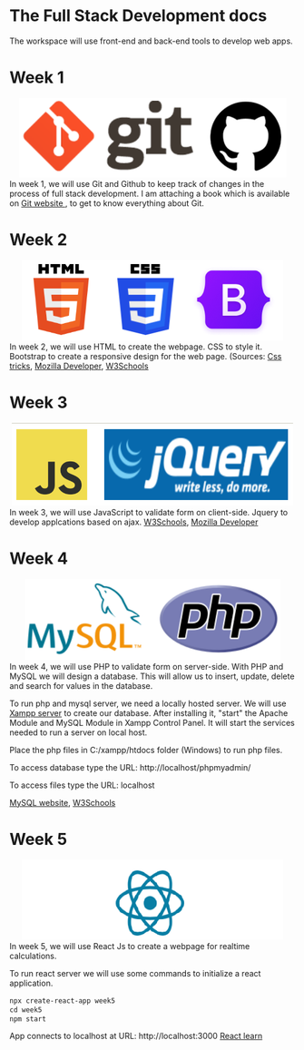 # The Full Stack Development docs

The workspace will use front-end and back-end tools to develop web apps.

# Week 1

<div align="center">
  <img src="week1/week1.png">
</div>
In week 1, we will use Git and Github to keep track of changes in the 
process of full stack development. I am attaching a book which is 
available on <a href="https://git-scm.com/">Git website </a>, to get to 
know everything about Git.

# Week 2

<div align="center">
  <img src="week2/week2.png">
</div>
In week 2, we will use HTML to create the webpage. CSS to style it. Bootstrap to create a responsive design for the web page. (Sources: <a href="https://css-tricks.com">Css tricks</a>, 
<a href="https://developer.mozilla.org/en-US/docs/Web/CSS">Mozilla Developer</a>, 
<a href="https://www.w3schools.com/bootstrap5/index.php">W3Schools</a>


# Week 3

<div align="center">
  <img src="week3/img/week3.png">
</div>
In week 3, we will use JavaScript to validate form on client-side. Jquery 
to develop applcations based on ajax. 
<a href="https://www.w3schools.com/jquery/default.asp">W3Schools</a>, 
<a href="https://developer.mozilla.org/en-US/docs/Web/JavaScript">Mozilla Developer</a> 

# Week 4

<div align="center">
  <img src="week4/week4.png">
</div>
In week 4, we will use PHP to validate form on server-side. With PHP and 
MySQL we will design a database. This will allow us to insert, update, 
delete and search for values in the database. 


To run php and mysql server, we need a locally hosted server. We will use
[Xampp server](https://www.apachefriends.org/download.html)
to create our database. After installing it, "start" the Apache Module and 
MySQL Module in Xampp Control Panel. It will start the services needed 
to run a server on local host.


Place the php files in C:/xampp/htdocs folder (Windows) to run php files.

To access database type the URL: http://localhost/phpmyadmin/

To access files type the URL: localhost


[MySQL website](https://dev.mysql.com/doc/refman/8.0/en/tutorial.html),
[W3Schools](https://www.w3schools.com/php/)

# Week 5

<div align="center">
  <img src="week5/week5.png">
</div>
In week 5, we will use React Js to create a webpage for realtime calculations.


To run react server we will use some commands to initialize a react application.

```
npx create-react-app week5
cd week5
npm start 
```

App connects to localhost at URL: http://localhost:3000
[React learn](https://react.dev/learn)


